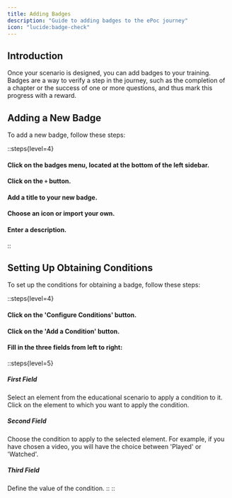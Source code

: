 ```yaml
---
title: Adding Badges
description: "Guide to adding badges to the ePoc journey"
icon: "lucide:badge-check"
---
```


## Introduction

Once your scenario is designed, you can add badges to your training. Badges are a way to verify a step in the journey, such as the completion of a chapter or the success of one or more questions, and thus mark this progress with a reward.

## Adding a New Badge

To add a new badge, follow these steps:

::steps{level=4}
#### Click on the badges menu, located at the bottom of the left sidebar.

#### Click on the `+` button.

#### Add a title to your new badge.

#### Choose an icon or import your own.

#### Enter a description.
::

## Setting Up Obtaining Conditions

To set up the conditions for obtaining a badge, follow these steps:

::steps{level=4}
#### Click on the 'Configure Conditions' button.

#### Click on the 'Add a Condition' button.

#### Fill in the three fields from left to right:
::steps{level=5}
##### First Field
Select an element from the educational scenario to apply a condition to it. Click on the element to which you want to apply the condition.

##### Second Field
Choose the condition to apply to the selected element. For example, if you have chosen a video, you will have the choice between 'Played' or 'Watched'.

##### Third Field
Define the value of the condition.
::
::
